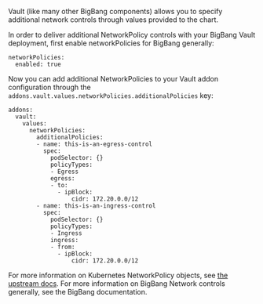 
Vault (like many other BigBang components) allows you to specify additional network controls through values provided to the chart.

In order to deliver additional NetworkPolicy controls with your BigBang Vault deployment, first enable networkPolicies for BigBang generally:

```
networkPolicies:
  enabled: true
```

Now you can add additional NetworkPolicies to your Vault addon configuration through the `addons.vault.values.networkPolicies.additionalPolicies` key:

```
addons:
  vault:
    values:
      networkPolicies:
        additionalPolicies:
        - name: this-is-an-egress-control
          spec:
            podSelector: {}
            policyTypes:
            - Egress
            egress:
            - to:
              - ipBlock:
                  cidr: 172.20.0.0/12
        - name: this-is-an-ingress-control
          spec:
            podSelector: {}
            policyTypes:
            - Ingress
            ingress:
            - from:
              - ipBlock:
                  cidr: 172.20.0.0/12
```

For more information on Kubernetes NetworkPolicy objects, see [the upstream docs](https://kubernetes.io/docs/concepts/services-networking/network-policies/). For more information on BigBang Network controls generally, see the BigBang documentation.